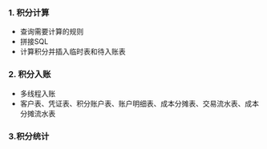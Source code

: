 ### 1. 积分计算

+ 查询需要计算的规则
+ 拼接SQL
+ 计算积分并插入临时表和待入账表



### 2. 积分入账

+ 多线程入账
+ 客户表、凭证表、积分账户表、账户明细表、成本分摊表、交易流水表、成本分摊流水表



### 3.积分统计